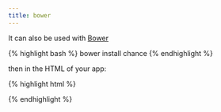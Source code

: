 ```yaml
---
title: bower
---
```


It can also be used with [Bower](http://bower.io)

{% highlight bash %}
bower install chance
{% endhighlight %}

then in the HTML of your app:

{% highlight html %}
<!-- Load Chance -->
<script type="text/javascript" src="components/chance/chance.min.js"></script>
<script>
  // Use Chance
  alert(chance.string());
</script>
{% endhighlight %}

